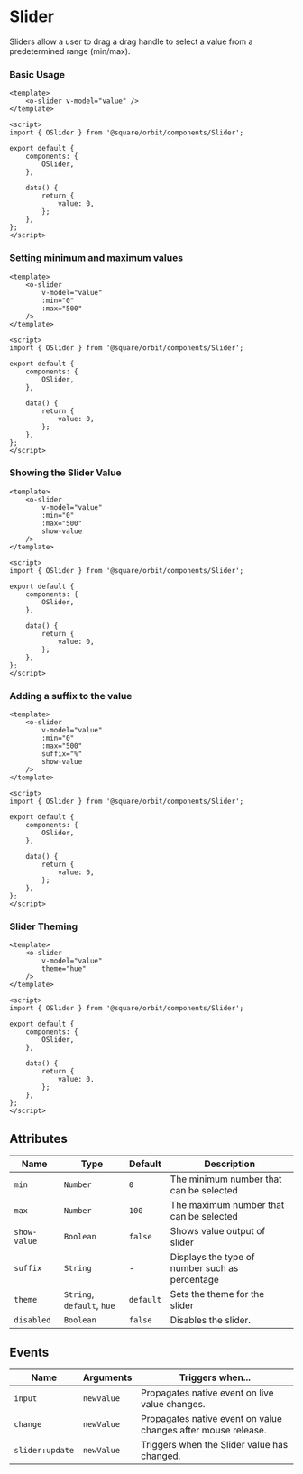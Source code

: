 # Slider
Sliders allow a user to drag a drag handle to select a value from a predetermined range (min/max).

### Basic Usage

```vue
<template>
	<o-slider v-model="value" />
</template>

<script>
import { OSlider } from '@square/orbit/components/Slider';

export default {
	components: {
		OSlider,
	},

	data() {
		return {
			value: 0,
		};
	},
};
</script>
```

### Setting minimum and maximum values

```vue
<template>
	<o-slider
		v-model="value"
		:min="0"
		:max="500"
	/>
</template>

<script>
import { OSlider } from '@square/orbit/components/Slider';

export default {
	components: {
		OSlider,
	},

	data() {
		return {
			value: 0,
		};
	},
};
</script>
```

### Showing the Slider Value

```vue
<template>
	<o-slider
		v-model="value"
		:min="0"
		:max="500"
		show-value
	/>
</template>

<script>
import { OSlider } from '@square/orbit/components/Slider';

export default {
	components: {
		OSlider,
	},

	data() {
		return {
			value: 0,
		};
	},
};
</script>
```

### Adding a suffix to the value

```vue
<template>
	<o-slider
		v-model="value"
		:min="0"
		:max="500"
		suffix="%"
		show-value
	/>
</template>

<script>
import { OSlider } from '@square/orbit/components/Slider';

export default {
	components: {
		OSlider,
	},

	data() {
		return {
			value: 0,
		};
	},
};
</script>
```

### Slider Theming

```vue
<template>
	<o-slider
		v-model="value"
		theme="hue"
	/>
</template>

<script>
import { OSlider } from '@square/orbit/components/Slider';

export default {
	components: {
		OSlider,
	},

	data() {
		return {
			value: 0,
		};
	},
};
</script>
```

## Attributes
| Name   | Type | Default | Description |
| ------ |----- | ------- |------------ |
| `min` | `Number` | `0` | The minimum number that can be selected |
| `max` | `Number` | `100` | The maximum number that can be selected |
| `show-value` | `Boolean` | `false` | Shows value output of slider |
| `suffix` | `String` | - | Displays the type of number such as percentage |
| `theme` | `String`, `default`, `hue` | `default` | Sets the theme for the slider |
| `disabled` | `Boolean` | `false` | Disables the slider. |

## Events
| Name   | Arguments | Triggers when... |
| ------ | --------- | ----------- |
| `input` | `newValue` | Propagates native event on live value changes. |
| `change` | `newValue` | Propagates native event on value changes after mouse release. |
| `slider:update` | `newValue` | Triggers when the Slider value has changed. |
